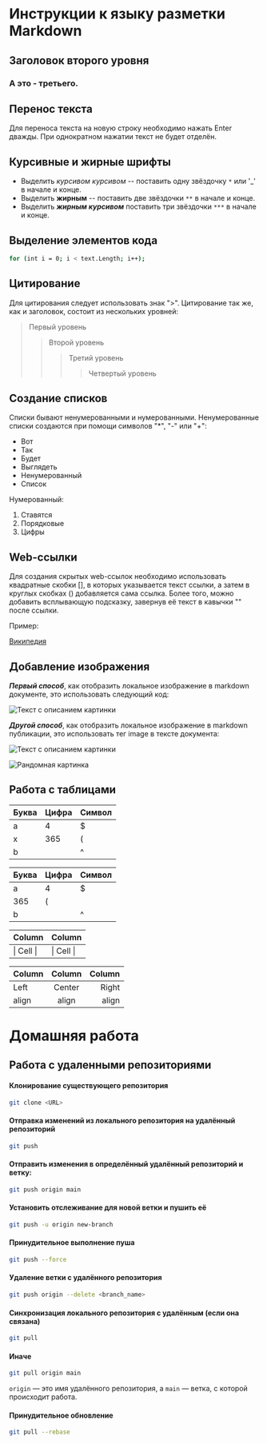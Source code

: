 # Инструкции к языку разметки Markdown

## Заголовок второго уровня
### А это - третьего. 

## Перенос текста
Для переноса текста на новую строку необходимо нажать Enter дважды. При однократном нажатии текст не будет отделён. 

## Курсивные и жирные шрифты
- Выделить *курсивом* _курсивом_ -- поставить одну звёздочку `*` или '_' в начале и конце.
- Выделить **жирным** -- поставить две звёздочки `**` в начале и конце.
- Выделить ***жирным курсивом*** поставить три звёздочки `***` в начале и конце.

## Выделение элементов кода
```sh
for (int i = 0; i < text.Length; i++);
```

## Цитирование
Для цитирования следует использовать знак ">". Цитирование так же, как и заголовок, состоит из нескольких уровней:

>Первый уровень
>>Второй уровень
>>>Третий уровень
>>>>Четвертый уровень

## Создание списков
Списки бывают ненумерованными и нумерованными. Ненумерованные списки создаются при помощи символов "*", "-" или "+":

* Вот
* Так
* Будет
* Выглядеть
* Ненумерованный
* Список

Нумерованный:

1. Ставятся
2. Порядковые 
3. Цифры


## Web-ссылки

Для создания cкрытых web-ссылок необходимо использовать квадратные скобки [], в которых указывается текст ссылки, а затем в круглых скобках () добавляется сама ссылка. Более того, можно добавить всплывающую подсказку, завернув её текст в кавычки \"\" после ссылки.

Пример:

[Википедия](http://wikipedia.org/ru "подсказка")

## Добавление изображения

***Первый способ***, как отобразить локальное изображение в markdown документе, это использовать следующий код:

![Текст с описанием картинки](/images/picture.jpg)

***Другой способ***, как отобразить локальное изображение в markdown публикации, это использовать тег image в тексте документа:

<image src="/images/picture.jpg" alt="Текст с описанием картинки">

![Рандомная картинка](apple.jpg) 

## Работа с таблицами

Буква | Цифра | Символ
------ | ------|----------
a      | 4     | $
x      | 365    | (
b      |       | ^  

Буква|Цифра|Символ
---|---|---
a|4|$
 |365|(
b| |^  

Column | Column
------ | ------
\| Cell \|| \| Cell \|  


Column | Column | Column
:----- | :----: | -----:
Left   | Center | Right
align  | align  | align




# Домашняя работа

## Работа с удаленными репозиториями

#### Клонирование существующего репозитория
```sh
git clone <URL>
```

#### Отправка изменений из локального репозитория на удалённый репозиторий
```sh
git push
```
#### Отправить изменения в определённый удалённый репозиторий и ветку:
```sh
git push origin main
```
#### Установить отслеживание для новой ветки и пушить её
```sh
git push -u origin new-branch
```
#### Принудительное выполнение пуша
```sh
git push --force
```
#### Удаление ветки с удалённого репозитория
```sh
git push origin --delete <branch_name>
```

#### Синхронизация локального репозитория с удалённым (если она связана)
```sh
git pull
```
#### Иначе
```sh
git pull origin main
```
`origin` — это имя удалённого репозитория, а `main` — ветка, с которой происходит работа.

#### Принудительное обновление
```sh
git pull --rebase
```

